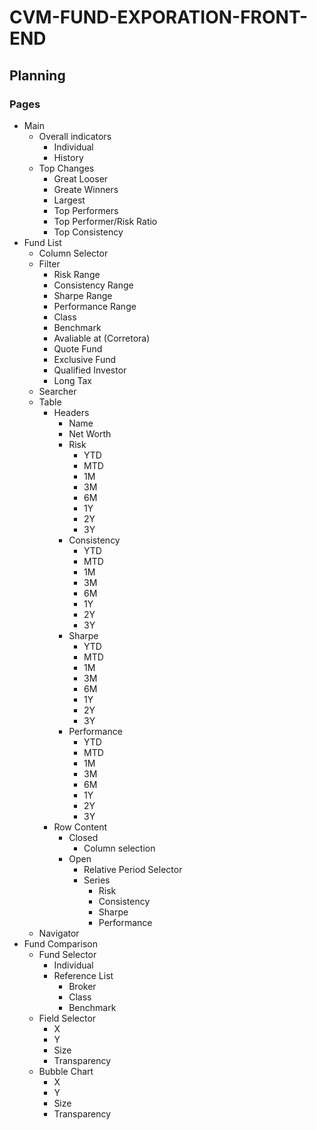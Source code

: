 # CVM-FUND-EXPORATION-FRONT-END

## Planning

### Pages

- Main
    - Overall indicators
        - Individual
        - History
    - Top Changes
        - Great Looser
        - Greate Winners
        - Largest
        - Top Performers
        - Top Performer/Risk Ratio
        - Top Consistency
- Fund List
    - Column Selector
    - Filter
        - Risk Range
        - Consistency Range
        - Sharpe Range
        - Performance Range
        - Class
        - Benchmark
        - Avaliable at (Corretora)
        - Quote Fund
        - Exclusive Fund
        - Qualified Investor
        - Long Tax
    - Searcher
    - Table
        - Headers
            - Name
            - Net Worth
            - Risk
                - YTD
                - MTD
                - 1M
                - 3M
                - 6M
                - 1Y
                - 2Y
                - 3Y
            - Consistency
                - YTD
                - MTD
                - 1M
                - 3M
                - 6M
                - 1Y
                - 2Y
                - 3Y
            - Sharpe
                - YTD
                - MTD
                - 1M
                - 3M
                - 6M
                - 1Y
                - 2Y
                - 3Y
            - Performance                
                - YTD
                - MTD
                - 1M
                - 3M
                - 6M
                - 1Y
                - 2Y
                - 3Y
        - Row Content
            - Closed
                - Column selection
            - Open
                - Relative Period Selector
                - Series
                    - Risk
                    - Consistency
                    - Sharpe
                    - Performance
    - Navigator
- Fund Comparison
    - Fund Selector
        - Individual
        - Reference List
            - Broker
            - Class
            - Benchmark
    - Field Selector
        - X
        - Y
        - Size
        - Transparency
    - Bubble Chart
        - X
        - Y
        - Size
        - Transparency


    
